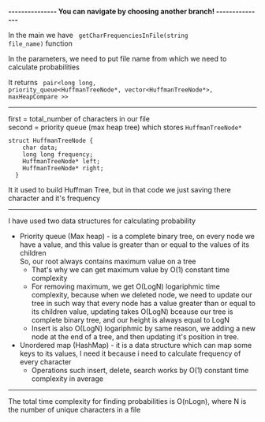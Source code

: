 <strong> --------------- You can navigate by choosing another branch! --------------- </strong>

In the main we have <code> getCharFrequenciesInFile(string file_name)</code> function <br>

In the parameters, we need to put file name from which we need to calculate probabilities <br>
  
It returns <code> pair<long long, priority_queue<HuffmanTreeNode*, vector<HuffmanTreeNode*>, maxHeapCompare >> </code> <br>
<hr>
first = total_number of characters in our file <br>
second = priority queue (max heap tree) which stores <code>HuffmanTreeNode*</code><br>
  <code><pre>struct HuffmanTreeNode { 
    char data; 
    long long frequency; 
    HuffmanTreeNode* left;
    HuffmanTreeNode* right; 
  }</pre></code>
  
  It it used to build Huffman Tree, but in that code we just saving there character and it's frequency
<hr>
I have used two data structures for calculating probability
<ul>
  <li> Priority queue (Max heap) - is a complete binary tree, on every node we have a value, and this value is greater than or equal to the values of its children <br>
       So, our root always contains maximum value on a tree<br>
       <ul>
         <li>That's why we can get maximum value by O(1) constant time complexity<br></li>
          <li>For removing maximum, we get O(LogN) logariphmic time complexity, because when we deleted node, we need to update our tree in such way that every node has a value greater than or equal to its children value, updating takes O(LogN) bceause our tree is complete binary tree, and our height is always equal to LogN <br></li>
          <li>Insert is also O(LogN) logariphmic by same reason, we adding a new node at the end of a tree, and then updating it's position in tree. <br></li>
      </ul>
  </li>
  <li>
    Unordered map (HashMap) - it is a data structure which can map some keys to its values, I need it because i need to calculate frequency of every character <br>
    <ul>
      <li>Operations such insert, delete, search works by O(1) constant time complexity in average<br></li>
    </ul>
  </li>
</ul>
  
 <hr>
  
 The total time complexity for finding probabilities is O(nLogn), where N is the number of unique characters in a file
